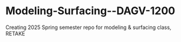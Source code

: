 # Modeling-Surfacing--DAGV-1200
Creating 2025 Spring semester repo for modeling &amp; surfacing class, RETAKE 
